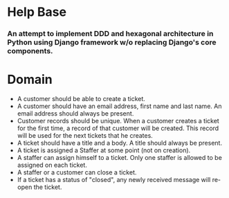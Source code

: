 Help Base
========================

### An attempt to implement DDD and hexagonal architecture in Python using Django framework w/o replacing Django's core components.

Domain
========================

- A customer should be able to create a ticket.
- A customer should have an email address, first name and last name. An email address should always be present.
- Customer records should be unique. When a customer creates a ticket for the first time, a record of that customer will be created. This record will be used for the next tickets that he creates.
- A ticket should have a title and a body. A title should always be present.
- A ticket is assigned a Staffer at some point (not on creation).
- A staffer can assign himself to a ticket. Only one staffer is allowed to be assigned on each ticket.
- A staffer or a customer can close a ticket.
- If a ticket has a status of "closed", any newly received message will re-open the ticket.
